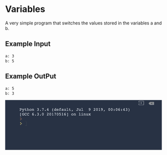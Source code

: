 
# Variables

A very simple program that switches the values stored in the variables a and b.

## Example Input

```
a: 3
b: 5

```

## Example OutPut

```
a: 5
b: 3

```
![simple print](https://github.com/Abdurahman-hassan/100DaysOfCode/blob/main/Day1/1.4.Variables/1.4.variables.gif?raw=true)
